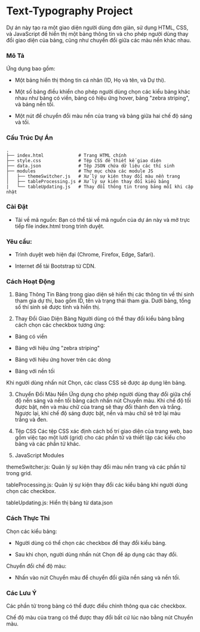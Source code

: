 # Text-Typography Project

Dự án này tạo ra một giao diện người dùng đơn giản, sử dụng HTML, CSS, và JavaScript để hiển thị một bảng thông tin và cho phép người dùng thay đổi giao diện của bảng, cũng như chuyển đổi giữa các màu nền khác nhau.

### Mô Tả

Ứng dụng bao gồm:

- Một bảng hiển thị thông tin cá nhân (ID, Họ và tên, và Dự thi).

- Một số bảng điều khiển cho phép người dùng chọn các kiểu bảng khác nhau như bảng có viền, bảng có hiệu ứng hover, bảng "zebra striping", và bảng nền tối.

- Một nút để chuyển đổi màu nền của trang và bảng giữa hai chế độ sáng và tối.

### Cấu Trúc Dự Án

```
.
├── index.html             # Trang HTML chính
├── style.css              # Tệp CSS để thiết kế giao diện
├── data.json              # Tệp JSON chứa dữ liệu các thí sinh
├── modules                # Thư mục chứa các module JS
│   ├── themeSwitcher.js   # Xử lý sự kiện thay đổi màu nền trang
│   ├── tableProcessing.js # Xử lý sự kiện thay đổi kiểu bảng
|   └── tableUpdating.js   # Thay đổi thông tin trong bảng mỗi khi cập nhật
```

### Cài Đặt

- Tải về mã nguồn: Bạn có thể tải về mã nguồn của dự án này và mở trực tiếp file index.html trong trình duyệt.

### Yêu cầu:

- Trình duyệt web hiện đại (Chrome, Firefox, Edge, Safari).

- Internet để tải Bootstrap từ CDN.

### Cách Hoạt Động

1. Bảng Thông Tin
Bảng trong giao diện sẽ hiển thị các thông tin về thí sinh tham gia dự thi, bao gồm ID, tên và trạng thái tham gia. Dưới bảng, tổng số thí sinh sẽ được tính và hiển thị.

2. Thay Đổi Giao Diện Bảng
Người dùng có thể thay đổi kiểu bảng bằng cách chọn các checkbox tương ứng:

- Bảng có viền

- Bảng với hiệu ứng "zebra striping"

- Bảng với hiệu ứng hover trên các dòng

- Bảng với nền tối

Khi người dùng nhấn nút Chọn, các class CSS sẽ được áp dụng lên bảng.

3. Chuyển Đổi Màu Nền
Ứng dụng cho phép người dùng thay đổi giữa chế độ nền sáng và nền tối bằng cách nhấn nút Chuyển màu. Khi chế độ tối được bật, nền và màu chữ của trang sẽ thay đổi thành đen và trắng. Ngược lại, khi chế độ sáng được bật, nền và màu chữ sẽ trở lại màu trắng và đen.

4. Tệp CSS
Các tệp CSS xác định cách bố trí giao diện của trang web, bao gồm việc tạo một lưới (grid) cho các phần tử và thiết lập các kiểu cho bảng và các phần tử khác.

5. JavaScript Modules

themeSwitcher.js: Quản lý sự kiện thay đổi màu nền trang và các phần tử trong grid.

tableProcessing.js: Quản lý sự kiện thay đổi các kiểu bảng khi người dùng chọn các checkbox.

tableUpdating.js: Hiển thị bảng từ data.json

### Cách Thực Thi

Chọn các kiểu bảng:

- Người dùng có thể chọn các checkbox để thay đổi kiểu bảng.

- Sau khi chọn, người dùng nhấn nút Chọn để áp dụng các thay đổi.

Chuyển đổi chế độ màu:

- Nhấn vào nút Chuyển màu để chuyển đổi giữa nền sáng và nền tối.

### Các Lưu Ý

Các phần tử trong bảng có thể được điều chỉnh thông qua các checkbox.

Chế độ màu của trang có thể được thay đổi bất cứ lúc nào bằng nút Chuyển màu.
